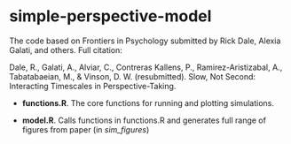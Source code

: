 # simple-perspective-model

The code based on Frontiers in Psychology submitted by Rick Dale, Alexia Galati, and others. Full citation:

Dale, R., Galati, A., Alviar, C., Contreras Kallens, P., Ramirez-Aristizabal, A., Tabatabaeian, M., & Vinson, D. W. (resubmitted). Slow, Not Second: Interacting Timescales in Perspective-Taking. 

* **functions.R**. The core functions for running and plotting simulations.

* **model.R**. Calls functions in functions.R and generates full range of figures from paper (in *sim_figures*)
